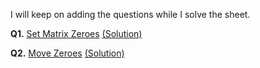 I will keep on adding the questions while I solve the sheet.



**Q1.** [Set Matrix Zeroes](https://leetcode.com/problems/set-matrix-zeroes/description/) [(Solution)](/Array/Q1_set_matrix_zeroes.cpp)

**Q2.** [Move Zeroes](https://leetcode.com/problems/move-zeroes/description/) [(Solution)](/Array/Q2.%20move-Zeroes.cpp)